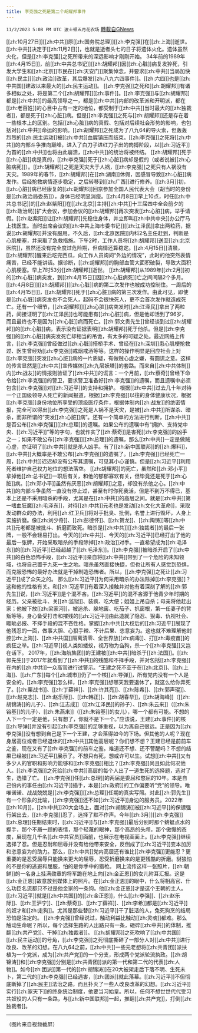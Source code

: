 ```yaml
---
title: 李克强之死是第二个胡耀邦事件
---
```

`11/2/2023 5:08 PM UTC 波士顿五月花农场` [轉載自GNews](https://gnews.org/articles/1914110)

[[zh:10月27日]][[zh:中共]]原[[zh:国务院总理]][[zh:李克强]]在[[zh:上海]]逝世。[[zh:中共]]决定于[[zh:11月2日]]，也就是逝者头七的日子将遗体火化。遗体虽然火化，但是[[zh:李克强]]之死所带来的深远影响才刚刚开始。
34年前的1989年[[zh:4月15日]]，前[[zh:中共总书记]][[zh:胡耀邦]]因[[zh:心脏]]病复发猝死，引发大学生和[[zh:北京]]市民在[[zh:天安门]]聚集悼念，并要求[[zh:中共]]当局加快[[zh:民主]][[zh:政治]]改革，其后爆发[[zh:八九六四事件]]。[[zh:六四]]也是[[zh:中共国]]建政以来最大的[[zh:民主运动]]。
[[zh:李克强]]之死和[[zh:胡耀邦]]有诸多相似之处，将是第二个[[zh:胡耀邦]][[zh:事件]]。[[zh:李克强]]与[[zh:胡耀邦]]都是[[zh:中共]]的最高领导之一，都是[[zh:中共]]内部的改革派和开明派，都在[[zh:老百姓]]的心目中占有一定的地位，都受制于[[zh:中共]]当时最大的[[zh:独裁者]]，都是死于[[zh:心脏]]病。但是[[zh:李克强]]之死与[[zh:胡耀邦]]还是存在着一些根本上的区别。包括[[zh:心脏]]病的真假、包括对后续社会形势的影响，也包括对[[zh:中共]]命运的影响。[[zh:胡耀邦]]之死成为了八九64的导火索，但轰轰烈烈的[[zh:民主运动]]被[[zh:中共]]血腥镇压而结束。[[zh:李克强]]之死将[[zh:中共]]的内部斗争推向巅峰，进入了白刀子进红刀子出的肉搏阶段，以[[zh:习近平]]为首的[[zh:中共]]也将由此崩溃，[[zh:中共]]的统治将被终结。
[[zh:胡耀邦]]死于[[zh:心脏]]病是真的，[[zh:李克强]]死于[[zh:心脏]]病却是假的（或者说被[[zh:心脏病死]]）。[[zh:胡耀邦]]之死是天灾大于人祸，[[zh:李克强]]之死只有人祸没有天灾。1989年的春节，[[zh:胡耀邦]]在[[zh:湖南]]休假，因感冒导致[[zh:心脏]]病发作。后经抢救病情逐步稳定，之后转移到[[zh:广西]]进行修养。[[zh:3月]]初，[[zh:心脏]]病已经康复的[[zh:胡耀邦]]回京参加全国人民代表大会（胡当时的身份是[[zh:政治局委员]]），身体已经明显消瘦。[[zh:4月8日]]早上10点，时任[[zh:中共总书记]]的[[zh:赵紫阳]]在[[zh:北京]]主持[[zh:中共]]十三届四中全会前夕的[[zh:政治局]]扩大会议，参加会议的[[zh:胡耀邦]]再次突发[[zh:心脏]]病，举手请假。[[zh:赵紫阳]]让[[zh:胡耀邦]]先稳住身体，并立即叫[[zh:中共中央]]办公厅马上找医生。当时出席会议的[[zh:中共上海市委书记]][[zh:江泽民]]拿出两粒药，据说[[zh:胡耀邦]]并没有服用。不久后，[[zh:北京医院]]内科2名主任赶到，判断是心肌梗塞，并采取了急救措施。下午2时，工作人员将[[zh:胡耀邦]]送至[[zh:北京医院]]，虽然还没有完全度过危险期，但病情还算稳定。[[zh:4月15日]]清晨，[[zh:胡耀邦]]醒来后吃完西瓜，向工作人员询问“外边的情况”，此时的他突然表情痛苦，已经不能讲话。据诊断，[[zh:胡耀邦]]的胸部血管大面积破裂，导致大面积心肌梗塞。早上7时53分[[zh:胡耀邦]]逝世。
[[zh:胡耀邦]]从1989年[[zh:2月]]初的[[zh:心脏]]病突发，到[[zh:4月15日]]因[[zh:心脏病死]]亡之间间隔2个多月。[[zh:4月8日]][[zh:胡耀邦]][[zh:心脏]]病的第二次发作也被成功控制住。一周后的[[zh:4月15日]]，[[zh:胡耀邦]]死于[[zh:心脏]]病的第三次发作。由此可见，即使是[[zh:心脏]]病突发也不会死人，起码不会很快死人，更不会首次发作就造成死亡。还有一个细节，[[zh:胡耀邦]][[zh:心脏]]病突发时[[zh:江泽民]]拿出了两粒药，间接证明了[[zh:江泽民]]也可能患有[[zh:心脏]]病，但是他却活到了96岁，而且最终也不是因为[[zh:心脏]]病而死亡。[[zh:郭文贵先生]]曾经谈到过[[zh:胡耀邦]]的[[zh:心脏]]病，表示没有证据表明[[zh:胡耀邦]]死于他杀。但是[[zh:李克强]]的[[zh:心脏]]病突发死亡却相当的吊诡，有太多的可疑之处。最近网络上传言，[[zh:李克强]]曾经做过[[zh:心脏]]搭桥手术、曾经在[[zh:深圳]]患心肌梗抢救过、医生曾经劝[[zh:李克强]]戒烟戒酒等等。这样的操作明显是回应社会上对[[zh:李克强]]突发[[zh:心脏]]病的一片质疑，有做贼心虚之嫌，有圆谎之意。这样的传言显然是[[zh:中共]]宣传媒体[[zh:九层妖塔]]的套路。而来自[[zh:中共体制]]内[[zh:战友]]的情报则验证了[[zh:中共]]的谎言：一个月前，[[zh:蔡奇]]曾经下命令给[[zh:李克强]]的警卫，要求警卫准备好[[zh:李克强]]的遗嘱，而且遗嘱中必须包含[[zh:李克强]]对[[zh:习近平]]的支持和拥护。
根据[[zh:中共]]过去几十年对待一个正国级领导人死亡的新闻报道，根据[[zh:李克强]]以往的身体健康状况，根据[[zh:李克强]]身份地位所享受的顶级医疗条件，根据体制内[[zh:战友]]的绝密情报，完全可以得出[[zh:李克强]]之死是人祸不是天灾，是被[[zh:中共]]所谋杀、暗杀，而非所谓的“突发[[zh:心脏]]病”。还有一个简单的方法进行判断，[[zh:中共]]是否公布[[zh:李克强]][[zh:总理]]的遗嘱。如果公布的遗嘱中有“拥护、支持党中央、[[zh:习近平]]”等的字句，也就作实了[[zh:蔡奇]]是害死[[zh:李克强]]的凶手之一；如果不敢公布[[zh:李克强]][[zh:总理]]的遗嘱，那么[[zh:中共]]一定是做贼心虚，亦证明了[[zh:中共]]就是杀人凶手。有了[[zh:新中国联邦]]的[[zh:爆料]]，[[zh:中共]]大概率是不敢公布[[zh:李克强]]的遗嘱了。[[zh:李克强]]已经死亡一周，[[zh:中共]]迟迟却没有公布其遗嘱，可见其小心谨慎。但是[[zh:习近平]]利用死者维护自己权力地位的想法落空。
[[zh:胡耀邦]]的死亡，虽然和[[zh:邓小平]]拿掉他[[zh:总书记]]一职后有关，和他的郁郁寡欢有关，但毕竟还是死于[[zh:心脏]]病。[[zh:邓小平]]虽然有厌恶[[zh:胡耀邦]]之意，却没有杀他之心。[[zh:中共]]的内部斗争虽然一直没有停止过，甚至有时你死我活，但是不到万不得已，基本上还是不采用暗杀的手段，尤其是在[[zh:中共]]的高层之间。就是[[zh:中共]]第一嗜血狂魔[[zh:毛泽东]]，对待[[zh:中共]]元老也是发动[[zh:文化大革命]]，采取发动群众的办法，利用[[zh:红卫兵]]将对手批臭、批倒，名誉上进行毁坏，人身上实施折磨。像[[zh:刘少奇]]、[[zh:彭德怀]]、[[zh:贺龙]]、[[zh:陶铸]]等[[zh:中共]]元老都是被批斗、折磨而致死。暗杀是[[zh:中共]][[zh:独裁者]]的最后一张牌，一般不会轻易打出。今天的[[zh:中共]]、今天的[[zh:习近平]]已经打出了他的最后一张牌，开始采取暗杀的手段除掉[[zh:政治]]对手。一直希望成为[[zh:毛泽东]]的[[zh:习近平]]已经超越了[[zh:毛泽东]]。[[zh:李克强]]被暗杀开启了[[zh:中共]]的白色恐怖手段，[[zh:习近平]]亲自将[[zh:中共]]带到了一个危险的未知领域，也将自己置于九死一生之地。暗杀虽然直接快捷，但也让所有人感觉到恐惧，而克服恐怖的最好办法就是干掉制造恐怖者。所以，[[zh:李克强]]之死让[[zh:习近平]]成了众矢之的。
那么[[zh:习近平]]为何采用暗杀的办法除掉[[zh:李克强]]？这和他的性格有关。和[[zh:习近平]]有着深入接触并对他有着深刻了解的[[zh:郭先生]]说，[[zh:习近平]]是个混不吝。[[zh:习近平]]的混不吝源于他青少年时期的经历。父亲被批斗、关[[zh:监狱]]、装疯、吃大便；姐姐上吊自杀；母亲将他赶出家；他被下放[[zh:梁家河]]，被追杀、躲地窖、吃茄子、扒窗根，第一任妻子的背叛等等。身心备受打击和摧残的[[zh:习近平]]由此造就了隐忍、狠毒、仇视社会、睚眦必报、不择手段的混不吝性格。掌握[[zh:中共]]大权后的[[zh:习近平]]展现了他残忍的一面，做事大胆、心狠手辣、不计后果、恣意妄为。这也就不难理解他封控[[zh:上海]]、[[zh:中共国]]隔离清零、全世界放[[zh:病毒]]、打[[zh:毒疫苗]]的疯狂之举。[[zh:习近平]]视人类如蝼蚁，视万物为刍狗，杀一个[[zh:李克强]]又岂在话下。
2017年，[[zh:海航集团]]的王建被[[zh:中共]]暗杀于[[zh:法国]]。[[zh:郭先生]]于2017年就看到了[[zh:中共]]的残酷和不择手段，并对包括[[zh:李克强]]在内的[[zh:中共]]一众高官进行过警示。“王建之死不亚于在[[zh:北京]]、[[zh:上海]]、[[zh:广东]]每个[[zh:城市]]仍了一个核[[zh:导弹]]，所有党内没有一个人是安全的。[[zh:李克强]]怎么样，[[zh:李克强]]想哪天我要退休了，就这么给你弄死了。[[zh:栗战书]]、[[zh:丁薛祥]]、[[zh:许其亮]]、[[zh:陈希]]、[[zh:郭声琨]]、[[zh:赵克志]]、[[zh:赵乐际]]、[[zh:韩正]]、[[zh:胡春华]]，[[zh:胡海峰]]（[[zh:胡锦涛]]的儿子）、[[zh:江志成]]（[[zh:江泽民]]的孙子）、[[zh:朱云来]]（[[zh:朱镕基]]的儿子）、[[zh:朱燕来]]（[[zh:朱镕基]]的女儿），哪一个都有可能。不想的人下一个一定是他，只有想了，你就不是下一个。”应该说，王建[[zh:事件]]的核[[zh:导弹]]并没有引起[[zh:李克强]]的足够重视，以为离自己很远。正是因为[[zh:李克强]]没有想到自己是下一个王建，才会落得如今的下场。但其他的人呢？现在身居高位或者已经退休的[[zh:中共]]其他高层呢？你们想不想？王建已经是前前车之鉴，现在又有了[[zh:李克强]]的前车之鉴。难道还不想、还不警醒吗？不想的结果已经被[[zh:习近平]]展示了。不想只有死，想或许可以生。试想[[zh:中共]]又有多少人的官职和影响力能够和[[zh:李克强]]相比？[[zh:李克强]]尚且如此何况他人。[[zh:李克强]]之死给[[zh:中共]]高层的每个人出了一道生死的选择题，选对了生，选错了亡。
[[zh:李克强]]任[[zh:总理]]的两届是委屈和憋屈的10年。本是自己份内的事任由[[zh:习近平]]插手，本是[[zh:政府]]的工作偏要听“党”的领导。唯唯诺诺、战战兢兢是[[zh:李克强]][[zh:总理]]任期的真实写照。对此[[zh:郭先生]]有一个形象的比喻，[[zh:李克强]]还不如[[zh:习近平]]身边的服务员。2022年[[zh:10月]]，[[zh:中共]]20大会场上，面对[[zh:胡锦涛]]被[[zh:习近平]]的保镖强行架出去，[[zh:李克强]]忍了，选择了默不作声。今年[[zh:3月]][[zh:李克强]][[zh:总理]]任期结束时，[[zh:习近平]]与[[zh:李克强]]最后分别时那个蜻蜓点水的握手，那个不屑一顾的表情，那个轻蔑的眼神，那个高昂的头颅，那个傲慢的态度，展现在几千名[[zh:中共官员]]面前，也展示在电视画面上。[[zh:李克强]]继续选择了忍。但是忍耐和屈辱并没有给他带来安全，反倒成了[[zh:习近平]]变本加厉和恣意妄为的助力。那么，[[zh:中共]]党内高层还有谁比[[zh:李克强]]更能忍？更重要的是忍受屈辱只能换来更大的屈辱，忍受折磨换来的是更残酷的折磨。豺狼怕的不是你的逃避和屈服，怕的是你手中的猎枪。
网上流传这样一张照片，[[zh:朝鲜]]的一名身上挂满勋章的将军跪在地上向[[zh:金正恩]]的女儿附耳汇报。这是[[zh:金正恩]]故意放到媒体上的照片。在[[zh:金正恩]]的眼中，什么将相高官、什么功臣名流都只不过是他金家的一条狗。他[[zh:金正恩]]才是这个王朝的主人。[[zh:习近平]]就是[[zh:中共国]]的[[zh:金正恩]]，什么[[zh:李强]]、[[zh:赵乐际]]、[[zh:王沪宁]]、[[zh:蔡奇]]、[[zh:丁薛祥]]、[[zh:李希]]都是[[zh:习近平]]的奴才和[[zh:走狗]]。尤其是那些替[[zh:习近平]]干了脏活的人，兔死狗烹的结局恐怕是注定的。
[[zh:李克强]]曾经说过，触动利益比触动[[zh:灵魂]]都难。那么触动生命呢？所以，每个选择生路的人出路只有一条，砸碎[[zh:中共]]的体制，推翻[[zh:共产党]]、干掉[[zh:独裁者]]。
[[zh:胡耀邦]]之死吹响了[[zh:中共国]][[zh:民主运动]]的号角，[[zh:李克强]]之死彻底撕碎了一部分人对[[zh:中共]]进行改良、改革的幻想。在八九64之前，[[zh:中共]]一些元老想将[[zh:共青团]]派扶植为一个党派，成为[[zh:共产党]]的一个分支，形成两个党派轮流执政。[[zh:胡锦涛]]和[[zh:李克强]]分别是[[zh:共青团]]派的第一代和第二代的代表[[zh:人物]]。如今[[zh:团派]]第一代的[[zh:胡锦涛]]在20大被架走后下落不明、生死未卜，第二代的[[zh:李克强]]已经遇害，[[zh:团派]]就此落幕。[[zh:习近平]]不但彻底断掉了[[zh:民主]]法治之路，而且扑灭了一些人改良改革的幻想。[[zh:习近平]]实行[[zh:家天下]]的终身统治制度，他要当习始皇。所以，任何不想世世代代受习共奴役的人只有一条路，与[[zh:新中国联邦]]一起，推翻[[zh:共产党]]，打倒[[zh:独裁者]]。

---
（图片来自视频截屏）
